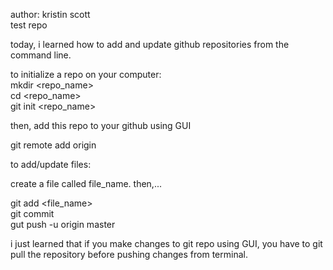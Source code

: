 author: kristin scott \
test repo

today, i learned how to add and  update github repositories from the command line. 

to initialize a repo on your computer: \
mkdir <repo_name> \
cd <repo_name> \
git init <repo_name>

then, add this repo to your github using GUI

git remote add origin <insert https link to repo on github>

to add/update files:

create a file called file_name. then,...

git add <file_name> \
git commit \
gut push -u origin master

i just learned that if you make changes to git repo using GUI, you have to git pull the repository before pushing changes from terminal. 

